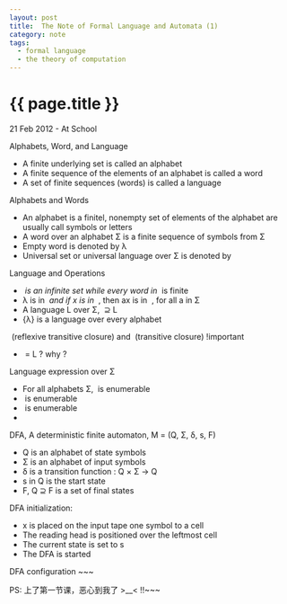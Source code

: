 ```yaml
---
layout: post
title:  The Note of Formal Language and Automata (1)
category: note
tags:
  - formal language
  - the theory of computation
---
```


{{ page.title }}
================

<p class="meta">21 Feb 2012 - At School</p>

Alphabets, Word, and Language

* A finite underlying set is called an alphabet
* A finite sequence of the elements of an alphabet is called a word
* A set of finite sequences (words) is called a language

Alphabets and Words

* An alphabet is a finitel, nonempty set of elements of the alphabet are usually call symbols or letters
* A word over an alphabet &Sigma; is a finite sequence of symbols from &Sigma;
* Empty word is denoted by &lambda;
* Universal set or universal language over &Sigma; is denoted by <math>&Sigma;^*</math>

Language and Operations

* <math>&Sigma;^*</math> is an infinite set while every word in <math>&Sigma;^*</math> is finite
* &lambda; is in <math>&Sigma;^*</math> and if x is in <math>&Sigma;^*</math> , then ax is in <math>&Sigma;^*</math> , for all a in &Sigma; 
* A language L over &Sigma;, <math>&Sigma;^*</math> &supe; L
* {&lambda;} is a language over every alphabet

<math>L^*</math> (reflexive transitive closure) and <math> L^+</math> (transitive closure) !important

* <math>L^+</math> = L<math>L^*</math> ? why ?

Language expression over &Sigma;

* For all alphabets &Sigma;, <math>&Sigma^*</math> is enumerable
* <math>E_&Sigma;</math> is enumerable
* <math>L_&Sigma;</math> is enumerable
* <math>L_&Sigma; &sub; 2^&Sigma;^*</math> 

DFA, A deterministic finite automaton, M = (Q, &Sigma;, &delta;, s, F)

* Q is an alphabet of state symbols
* &Sigma; is an alphabet of input symbols
* &delta; is a transition function : Q &times; &Sigma; -> Q
* s in Q is the start state
* F, Q &supe; F is a set of final states 

DFA initialization:

* x is placed on the input tape one symbol to a cell
* The reading head is positioned over the leftmost cell
* The current state is set to s
* The DFA is started

DFA configuration ~~~

PS: 上了第一节课，恶心到我了 >__< !!~~~

